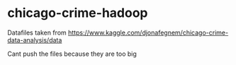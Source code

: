 # chicago-crime-hadoop

Datafiles taken from https://www.kaggle.com/djonafegnem/chicago-crime-data-analysis/data

Cant push the files because they are too big
